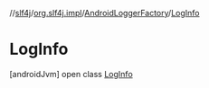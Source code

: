 //[slf4j](../../../../index.md)/[org.slf4j.impl](../../index.md)/[AndroidLoggerFactory](../index.md)/[LogInfo](index.md)



# LogInfo  
 [androidJvm] open class [LogInfo](index.md)   

